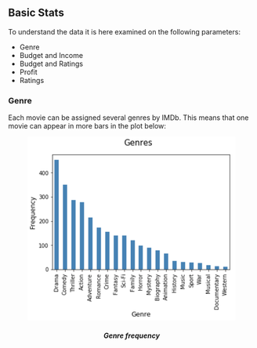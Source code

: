 ## Basic Stats

To understand the data it is here examined on the following parameters:
* Genre
* Budget and Income
* Budget and Ratings
* Profit 
* Ratings

### Genre

Each movie can be assigned several genres by IMDb. This means that one movie can appear in more bars in the plot below:

<figure style="text-align: center;">
  <img src="images/genres_bar.png" width=500 alt="Genre frequency"/>
  <h5 style="text-align: center;">Genre frequency</h5>
</figure>

